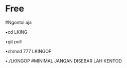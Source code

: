 # Free
#Ngontol aja

•cd LKING

•git pull

•chmod 777 LKINGOP

•./LKINGOP
#MINIMAL JANGAN DISEBAR LAH KENTOD 
